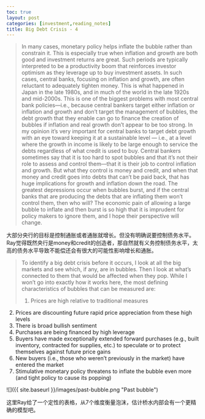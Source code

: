 ```yaml
---
toc: true
layout: post
categories: [investment,reading_notes]
title: Big Debt Crisis - 4
---
```

> In many cases, monetary policy helps inflate the bubble rather than constrain it. This is especially true when inflation and growth are both good and investment returns are great. Such periods are typically interpreted to be a productivity boom that reinforces investor optimism as they leverage up to buy investment assets. In such cases, central banks, focusing on inflation and growth, are often reluctant to adequately tighten money. This is what happened in Japan in the late 1980s, and in much of the world in the late 1920s and mid-2000s.
This is one of the biggest problems with most central bank policies—i.e., because central bankers target either inflation or inflation and growth and don’t target the management of bubbles, the debt growth that they enable can go to finance the creation of bubbles if inflation and real growth don’t appear to be too strong. In my opinion it’s very important for central banks to target debt growth with an eye toward keeping it at a sustainable level — i.e., at a level where the growth in income is likely to be large enough to service the debts regardless of what credit is used to buy. Central bankers sometimes say that it is too hard to spot bubbles and that it’s not their role to assess and control them—that it is their job to control inflation and growth. But what they control is money and credit, and when that money and credit goes into debts that can’t be paid back, that has huge implications for growth and inflation down the road. The greatest depressions occur when bubbles burst, and if the central banks that are producing the debts that are inflating them won’t control them, then who will? The economic pain of allowing a large bubble to inflate and then burst is so high that it is imprudent for policy makers to ignore them, and I hope their perspective will change.

大部分央行的目标是控制通胀或者通胀就增长。但没有明确说要控制债务水平。Ray觉得既然央行是money和credit的创造者，那自然就有义务控制债务水平，太高的债务水平导致不能偿还会有很大的可能性影响增长和通胀。

> To identify a big debt crisis before it occurs, I look at all the big markets and see which, if any, are in bubbles. Then I look at what’s connected to them that would be affected when they pop. While I won’t go into exactly how it works here, the most defining characteristics of bubbles that can be measured are:
> 1) Prices are high relative to traditional measures
2) Prices are discounting future rapid price appreciation from these high levels
3) There is broad bullish sentiment
4) Purchases are being financed by high leverage
5) Buyers have made exceptionally extended forward purchases (e.g., built inventory, contracted for supplies,
etc.) to speculate or to protect themselves against future price gains
6) New buyers (i.e., those who weren’t previously in the market) have entered the market
7) Stimulative monetary policy threatens to inflate the bubble even more (and tight policy to cause its popping)

![]({{ site.baseurl }}/images/past-bubble.png "Past bubble")

这里Ray给了一个定性的表格，从7个维度衡量泡沫，估计桥水内部会有一个更精确的模型吧。
